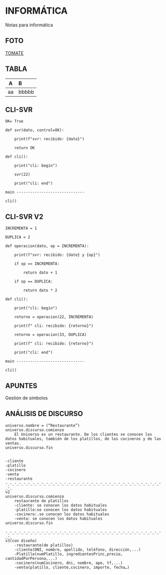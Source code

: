 # INFORMÁTICA
Notas para informática
## FOTO
[TOMATE](https://drive.google.com/file/d/1Jyy32F9d8CczdvKsBTJT6T-zo9TAfxd-/view)
## TABLA
|A|B|
|:-:|:-|
|aa|bbbbb|
## CLI-SVR
    OK= True

    def svr(dato, control=OK):

        print(f"svr: recibido: {dato}")
    
        return OK

    def cli():

        print("cli: begin")
    
        svr(22)
    
        print("cli: end")

    main ------------------------------

    cli()
## CLI-SVR V2

    INCREMENTA = 1

    DUPLICA = 2

    def operacion(dato, op = INCREMENTA):

        print(f"svr: recibido: {dato} y {op}")
    
        if op == INCREMENTA:
    
            return dato + 1
        
        if op == DUPLICA:
    
            return dato * 2
    
    def cli():

        print("cli: begin")
    
        retorno = operacion(22, INCREMENTA)
    
        print(f" cli: recibido: {retorno}")
    
        retorno = operacion(33, DUPLICA)
    
        print(f" cli: recibido: {retorno}")
    
        print("cli: end")
    
    main ------------------------------

    cli()

## APUNTES
   Gestión de símbolos 








## ANÁLISIS DE DISCURSO
    universo.nombre = (“Restaurante”)
    universo.discurso.comienzo
        El Universo es un restaurante. De los clientes se conocen los datos habituales, también de los platillos, de los cocineros y de las ventas.
    universo.discurso.fin


    -cliente
    -platillo
    -cocinero
    -venta
    -restaurante
    -_-_-_-_-_-_-_-_-_-_-_-_-_-_-_-_-_-_-_-_-_-_-_-_-_-_-_-_-_-_-_-_-_-_-_-_
    v2
    universo.discurso.comienzo
	    restaurante de platillos
	    -cliente: se conocen los datos habituales
	    -platillo:se conocen los datos habituales
	    -cocinero:.se conocen los datos habituales
	    -venta: se conocen los datos habituales
    universo.discurso.fin

    -_-_-_-_-_-_-_-_-_-_-_-_-_-_-_-_-_-_-_-_-_-_-_-_-_-_-_-_-_-_-_-_-_-_-_-_
    v3(con diseño)
	    -restaurante(de platillos)
	    -cliente(DNI, nombre, apellido, teléfono, dirección,...)
	    -Platillo(numPlatillo, ingredientesPrinc,precio, cantidadPorPersona,...)
	    -cocinero(numCocinero, dni, nombre, ape, tf,...)
	    -venta(platillo, cliente,cocinero, importe, fecha…)


